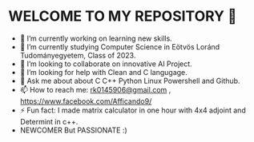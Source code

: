 # WELCOME TO MY REPOSITORY  👋

- 🔭 I’m currently working on learning new skills.
- 🌱 I’m currently studying Computer Science in Eötvös Loránd Tudományegyetem, Class of 2023.
- 👯 I’m looking to collaborate on innovative AI Project.
- 🤔 I’m looking for help with Clean and C langugage.
- 💬 Ask me about about C C++ Python Linux Powershell and Github.
- 📫 How to reach me: rk0145906@gmail.com , https://www.facebook.com/Afficando9/
- ⚡ Fun fact: I made matrix calculator in one hour with 4x4 adjoint and Determint in c++.
- NEWCOMER But PASSIONATE :)

